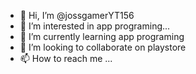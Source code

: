- 👋 Hi, I’m @jossgamerYT156
- 👀 I’m interested in app programing...
- 🌱 I’m currently learning app programing
- 💞️ I’m looking to collaborate on playstore
- 📫 How to reach me ...

<!---
jossgamerYT156/jossgamerYT156 is a ✨ special ✨ repository because its `README.md` (this file) appears on your GitHub profile.
You can click the Preview link to take a look at your changes.
--->
